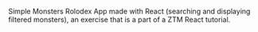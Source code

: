 Simple Monsters Rolodex App made with React (searching and displaying filtered monsters), an exercise that is a part of a ZTM React tutorial.
